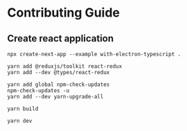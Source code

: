 # Contributing Guide

## Create react application

```shell
npx create-next-app --example with-electron-typescript .
```

```shell
yarn add @reduxjs/toolkit react-redux
yarn add --dev @types/react-redux
```

```shell
yarn add global npm-check-updates
npm-check-updates -u
yarn add --dev yarn-upgrade-all
```

```shell
yarn build
```

```shell
yarn dev
```
